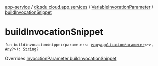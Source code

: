 [app-service](../../index.md) / [dk.sdu.cloud.app.services](../index.md) / [VariableInvocationParameter](index.md) / [buildInvocationSnippet](./build-invocation-snippet.md)

# buildInvocationSnippet

`fun buildInvocationSnippet(parameters: `[`Map`](https://kotlinlang.org/api/latest/jvm/stdlib/kotlin.collections/-map/index.html)`<`[`ApplicationParameter`](../../dk.sdu.cloud.app.api/-application-parameter/index.md)`<*>, `[`Any`](https://kotlinlang.org/api/latest/jvm/stdlib/kotlin/-any/index.html)`?>): `[`String`](https://kotlinlang.org/api/latest/jvm/stdlib/kotlin/-string/index.html)`?`

Overrides [InvocationParameter.buildInvocationSnippet](../-invocation-parameter/build-invocation-snippet.md)

